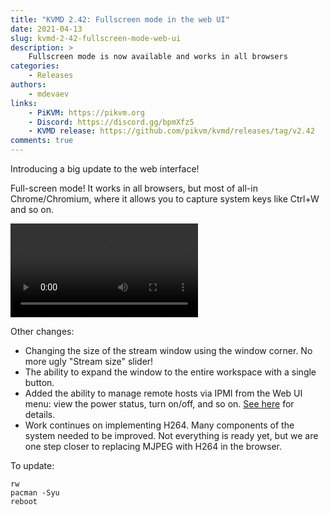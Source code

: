 ```yaml
---
title: "KVMD 2.42: Fullscreen mode in the web UI"
date: 2021-04-13
slug: kvmd-2-42-fullscreen-mode-web-ui
description: >
    Fullscreen mode is now available and works in all browsers
categories:
    - Releases
authors:
    - mdevaev
links:
    - PiKVM: https://pikvm.org
    - Discord: https://discord.gg/bpmXfz5
    - KVMD release: https://github.com/pikvm/kvmd/releases/tag/v2.42
comments: true
---
```


Introducing a big update to the web interface!

<!-- more -->

Full-screen mode! It works in all browsers, but most of all-in Chrome/Chromium, where it allows you to capture system keys like Ctrl+W and so on.

![type:video](./fullscreen-mode.mp4)

Other changes:

- Changing the size of the stream window using the window corner. No more ugly "Stream size" slider!
- The ability to expand the window to the entire workspace with a single button.
- Added the ability to manage remote hosts via IPMI from the Web UI menu: view the power status, turn on/off, and so on. [See here](https://github.com/pikvm/pikvm/blob/master/pages/gpio.md#ipmi) for details.
- Work continues on implementing H264. Many components of the system needed to be improved. Not everything is ready yet, but we are one step closer to replacing MJPEG with H264 in the browser.

To update: 

```console
rw
pacman -Syu
reboot
```